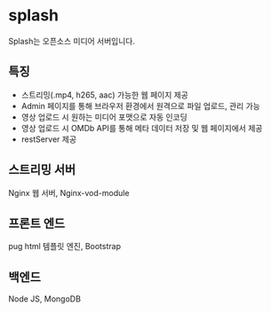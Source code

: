 # splash
Splash는 오픈소스 미디어 서버입니다.

## 특징
 - 스트리밍(.mp4, h265, aac) 가능한 웹 페이지 제공
 - Admin 페이지를 통해 브라우저 환경에서 원격으로 파일 업로드, 관리 가능
 - 영상 업로드 시 원하는 미디어 포맷으로 자동 인코딩
 - 영상 업로드 시 OMDb API를 통해 메타 데이터 저장 및 웹 페이지에서 제공
 - restServer 제공
 
## 스트리밍 서버
Nginx 웹 서버, Nginx-vod-module

## 프론트 엔드
pug html 템플릿 엔진, Bootstrap

## 백엔드
Node JS, MongoDB
